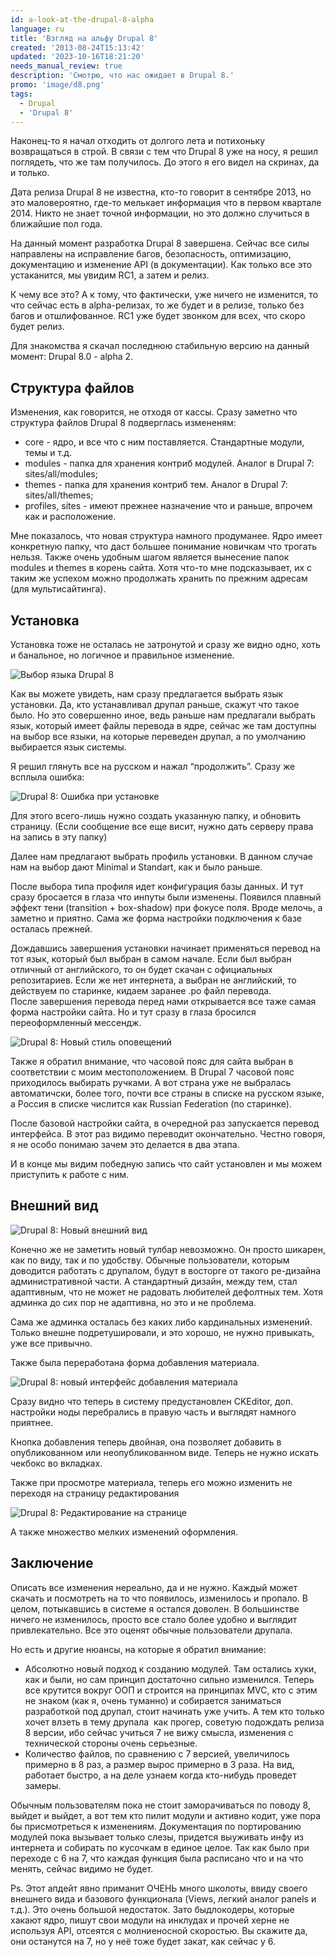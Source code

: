 ```yaml
---
id: a-look-at-the-drupal-8-alpha
language: ru
title: 'Взгляд на альфу Drupal 8'
created: '2013-08-24T15:13:42'
updated: '2023-10-16T18:21:20'
needs_manual_review: true
description: 'Смотрю, что нас ожидает в Drupal 8.'
promo: 'image/d8.png'
tags:
  - Drupal
  - 'Drupal 8'
---
```


Наконец-то я начал отходить от долгого лета и потихоньку возвращаться в строй. В связи с тем что Drupal 8 уже на носу, я решил поглядеть, что же там получилось. До этого я его видел на скринах, да и только.

Дата релиза Drupal 8 не известна, кто-то говорит в сентябре 2013, но это маловероятно, где-то мелькает информация что в первом квартале 2014. Никто не знает точной информации, но это должно случиться в ближайшие пол года.

На данный момент разработка Drupal 8 завершена. Сейчас все силы направлены на исправление багов, безопасность, оптимизацию, документацию и изменение API (в документации). Как только все это устаканится, мы увидим RC1, а затем и релиз.

К чему все это? А к тому, что фактически, уже ничего не изменится, то что сейчас есть в alpha-релизах, то же будет и в релизе, только без багов и отшлифованное. RC1 уже будет звонком для всех, что скоро будет релиз.

Для знакомства я скачал последнюю стабильную версию на данный момент: Drupal 8.0 - alpha 2.

Структура файлов
----------------

Изменения, как говорится, не отходя от кассы. Сразу заметно что структура файлов Drupal 8 подверглась измененям:

- core - ядро, и все что с ним поставляется. Стандартные модули, темы и т.д.
- modules - папка для хранения контриб модулей. Аналог в Drupal 7: sites/all/modules;
- themes - папка для хранения контриб тем. Аналог в Drupal 7: sites/all/themes;
- profiles, sites - имеют прежнее назначение что и раньше, впрочем как и расположение.

Мне показалось, что новая структура намного продуманее. Ядро имеет конкретную папку, что даст большее понимание новичкам что трогать нельзя. Также очень удобным шагом является вынесение папок modules и themes в корень сайта. Хотя что-то мне подсказывает, их с таким же успехом можно продолжать хранить по прежним адресам (для мультисайтинга).

Установка
---------

Установка тоже не осталась не затронутой и сразу же видно одно, хоть и банальное, но логичное и правильное изменение.


![Выбор языка Drupal 8](image/1%20(12).png)

Как вы можете увидеть, нам сразу предлагается выбрать язык установки. Да, кто устанавливал друпал раньше, скажут что такое было. Но это совершенно иное, ведь раньше нам предлагали выбрать язык, который имеет файлы перевода в ядре, сейчас же там доступны на выбор все языки, на которые переведен друпал, а по умолчанию выбирается язык системы.

Я решил глянуть все на русском и нажал “продолжить”. Сразу же всплыла ошибка:

![Drupal 8: Ошибка при установке](image/2%20(10).png)

Для этого всего-лишь нужно создать указанную папку, и обновить страницу. (Если сообщение все еще висит, нужно дать серверу права на запись в эту папку)

Далее нам предлагают выбрать профиль установки. В данном случае нам на выбор дают Minimal и Standart, как и было раньше.

После выбора типа профиля идет конфигурация базы данных. И тут сразу бросается в глаза что инпуты были изменены. Появился плавный эффект тени (transition + box-shadow) при фокусе поля. Вроде мелочь, а заметно и приятно. Сама же форма настройки подключения к базе осталась прежней.

Дождавшись завершения установки начинает применяться перевод на тот язык, который был выбран в самом начале. Если был выбран отличный от английского, то он будет скачан с официальных репозитариев. Если же нет интернета, а выбран не английский, то действуем по старинке, кидаем заранее .po файл перевода.  
 После завершения перевода перед нами открывается все таже самая форма настройки сайта. Но и тут сразу в глаза бросился переоформленный мессендж.


![Drupal 8: Новый стиль оповещений](image/3%20(8).png)

Также я обратил внимание, что часовой пояс для сайта выбран в соответствии с моим местоположением. В Drupal 7 часовой пояс приходилось выбирать ручками. А вот страна уже не выбралась автоматичски, более того, почти все страны в списке на русском языке, а Россия в списке числится как Russian Federation (по старинке).

После базовой настройки сайта, в очередной раз запускается перевод интерфейса. В этот раз видимо переводит окончательно. Честно говоря, я не особо понимаю зачем это делается в два этапа.

И в конце мы видим победную запись что сайт установлен и мы можем приступить к работе с ним.

Внешний вид
-----------

![Drupal 8: Новый внешний вид](image/4%20(8).png)

Конечно же не заметить новый тулбар невозможно. Он просто шикарен, как по виду, так и по удобству. Обычные пользователи, которым доводится работать с друпалом, будут в восторге от такого ре-дизайна административной части. А стандартный дизайн, между тем, стал адаптивным, что не может не радовать любителей дефолтных тем. Хотя админка до сих пор не адаптивна, но это и не проблема.

Сама же админка осталась без каких либо кардинальных изменений. Только внешне подретушировали, и это хорошо, не нужно привыкать, уже все привычно.

Также была переработана форма добавления материала.

![Drupal 8: новый интерфейс добавления материала](image/5%20(9).png)

Сразу видно что теперь в систему предустановлен CKEditor, доп. настройки ноды перебрались в правую часть и выглядят намного приятнее.

Кнопка добавления теперь двойная, она позволяет добавить в опубликованном или неопубликованном виде. Теперь не нужно искать чекбокс во вкладках.

Также при просмотре материала, теперь его можно изменить не переходя на страницу редактирования

![Drupal 8: Редактирование на странице](image/6%20(7).png)

А также множество мелких изменений оформления.

Заключение
----------

Описать все изменения нереально, да и не нужно. Каждый может скачать и посмотреть на то что появилось, изменилось и пропало. В целом, потыкавшись в системе я остался доволен. В большинстве ничего не изменилось, просто все стало более удобно и выглядит привлекательно. Все это оценят обычные пользователи друпала.

Но есть и другие нюансы, на которые я обратил внимание:

- Абсолютно новый подход к созданию модулей. Там остались хуки, как и были, но сам принцип достаточно сильно изменился. Теперь все крутится вокруг ООП и строится на принципах MVC, кто с этим не знаком (как я, очень туманно) и собирается заниматься разработкой под друпал, стоит начинать уже учить. А тем кто только хочет влзеть в тему друпала  как прогер, советую подождать релиза 8 версии, ибо сейчас учиться 7 не вижу смысла, изменения с технической стороны очень серьезные.
- Количество файлов, по сравнению с 7 версией, увеличилось примерно в 8 раз, а размер вырос примерно в 3 раза. На вид, работает быстро, а на деле узнаем когда кто-нибудь проведет замеры.

Обычным пользователям пока не стоит заморачиваться по поводу 8, выйдет и выйдет, а вот тем кто пилит модули и активно кодит, уже пора бы присмотреться к изменениям. Документация по портированию модулей пока вызывает только слезы, придется выуживать инфу из интернета и собирать по кусочкам в единое целое. Так как было при переходе с 6 на 7, что каждая функция была расписано что и на что менять, сейчас видимо не будет.

Ps. Этот апдейт явно приманит ОЧЕНЬ много школоты, ввиду своего внешнего вида и базового функционала (Views, легкий аналог panels и т.д.). Это очень большой недостаток. Зато быдлокодеры, которые хакают ядро, пишут свои модули на инклудах и прочей херне не используя API, отсеятся с молниеносной скоростью. Вы скажите да, они останутся на 7, но у неё тоже будет закат, как сейчас у 6.
